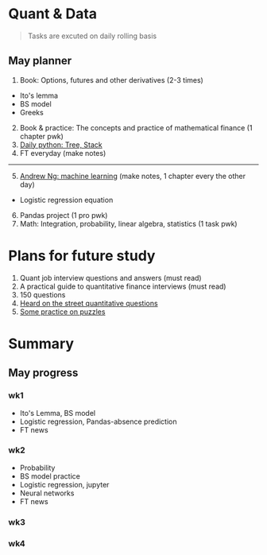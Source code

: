 # Quant & Data
> Tasks are excuted on daily rolling basis

## May planner
 1. Book: Options, futures and other derivatives (2-3 times)
  * Ito's lemma
  * BS model
  * Greeks
 2. Book & practice: The concepts and practice of mathematical finance (1 chapter pwk)
 3. [Daily python: Tree, Stack](https://github.com/QinmengLUAN/Daily_Python_Coding)
 4. FT everyday (make notes)
 ***
 5. [Andrew Ng: machine learning](https://www.coursera.org/learn/machine-learning/home/welcome) (make notes, 1 chapter every the other day)
  * Logistic regression equation
 6. Pandas project (1 pro pwk)
 7. Math: Integration, probability, linear algebra, statistics (1 task pwk)

# Plans for future study 
 1. Quant job interview questions and answers (must read)
 2. A practical guide to quantitative finance interviews (must read)
 3. 150 questions
 4. [Heard on the street quantitative questions](https://docs.google.com/viewer?a=v&pid=sites&srcid=bWl0ci5paXRtLmFjLmlufGNpdmlsfGd4OjZkYWM5OWM5ZmE3ZWFmY2E)
 5. [Some practice on puzzles](http://puzzles.nigelcoldwell.co.uk/)

# Summary
## May progress
### wk1 
 * Ito's Lemma, BS model
 * Logistic regression, Pandas-absence prediction
 * FT news
### wk2
 * Probability
 * BS model practice
 * Logistic regression, jupyter
 * Neural networks
 * FT news
### wk3
### wk4
 

